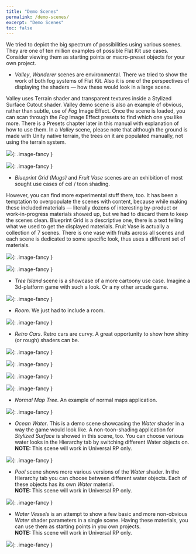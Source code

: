 ```yaml
---
title: "Demo Scenes"
permalink: /demo-scenes/
excerpt: "Demo Scenes"
toc: false
---
```


We tried to depict the big spectrum of possibilities using various scenes. They are one of ten million examples of possible Flat Kit use cases. Consider viewing them as starting points or macro-preset objects for your own project.

* *Valley*, *Wanderer* scenes are environmental. There we tried to show the work of both fog systems of Flat Kit. Also it is one of the perspectives of displaying the shaders — how these would look in a large scene.

Valley uses Terrain shader and transparent textures inside a Stylized Surface Cutout shader. Valley demo scene is also an example of obvious, rather than subtle, use of *Fog* Image Effect. Once the scene is loaded, you can scan through the *Fog* Image Effect presets to find which one you like more. There is a Presets chapter later in this manual with explanation of how to use them.
In a *Valley* scene, please note that although the ground is made with Unity native terrain, the trees on it are populated manually, not using the terrain system.

![](/Screenshots/Valley1.png){: .image-fancy }

![](/Screenshots/Wanderer.png){: .image-fancy }

* *Blueprint Grid (Mugs)* and *Fruit Vase* scenes are an exhibition of most sought use cases of cel / toon shading.

However, you can find more experimental stuff there, too. It has been a temptation to overpopulate the scenes with content, because while making these included materials — literally dozens of interesting by-product or work-in-progress materials showed up, but we had to discard them to keep the scenes clean.
Blueprint Grid is a descriptive one, there is a text telling what we used to get the displayed materials.
Fruit Vase is actually a collection of 7 scenes. There is one vase with fruits across all scenes and each scene is dedicated to some specific look, thus uses a different set of materials.

![](/Screenshots/Mugs%20-%20Scene1%20-%20OneColorVariousParameters.png){: .image-fancy }

![](/Screenshots/Mugs%20-%20Scene2%20-%20ColorfulMisc.png){: .image-fancy }

* *Tree Island* scene is a showcase of a more cartoony use case. Imagine a 3d-platform game with such a look. Or a ny other arcade game.

![](/Screenshots/IslandWithTrees-Scene.png){: .image-fancy }

* *Room*. We just had to include a room.

![](/Screenshots/Room.png){: .image-fancy }

* *Retro Cars*. Retro cars are curvy. A great opportunity to show how shiny (or rough) shaders can be.

![](/Screenshots/Car%20-%20Scene%20-%20Set1.png){: .image-fancy }

![](/Screenshots/Car%20-%20Scene%20-%20Set2.png){: .image-fancy }

![](/Screenshots/Car%20-%20Scene%20-%20Set3.png){: .image-fancy }

![](/Screenshots/Car%20-%20Scene%20-%20Set4.png){: .image-fancy }

* *Normal Map Tree*. An example of normal maps application.

![](/Screenshots/NormalMapsTree%20-%20Scene.png){: .image-fancy }

* *Ocean Water*. This is a demo scene showcasing the *Water* shader in a way the game would look like. A non-toon-shading application for *Stylized Surface* is showed in this scene, too. You can choose various water looks in the Hierarchy tab by switching different Water objects on.  
**NOTE:** This scene will work in Universal RP only.

![](/Screenshots/Ocean%20Islands.png){: .image-fancy }

* *Pool* scene shows more various versions of the *Water* shader. In the Hierarchy tab you can choose between different water objects. Each of these objects has its own *Water* material.  
**NOTE:** This scene will work in Universal RP only.

![](/Screenshots/Pool.png){: .image-fancy }

* *Water Vessels* is an attempt to show a few basic and more non-obvious *Water* shader parameters in a single scene. Having these materials, you can use them as starting points in you own projects.  
**NOTE:** This scene will work in Universal RP only.

![](/Screenshots/Water%20Vessels%20-%20Various%20Water%20Presets.png){: .image-fancy }